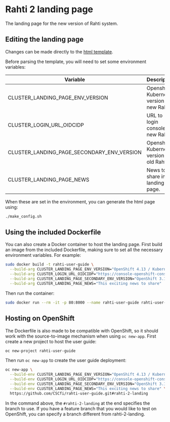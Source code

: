 # Rahti 2 landing page

The landing page for the new version of Rahti system. 

## Editing the landing  page

Changes can be made directly to the [html template](html/index.html.j2).


Before parsing the template, you will need to set some
environment variables:

| Variable                                   | Description                                  |
|--------------------------------------------|----------------------------------------------|
| CLUSTER_LANDING_PAGE_ENV_VERSION           | Openshift / Kubernetes version in new Rahti. |
| CLUSTER_LOGIN_URL_OIDCIDP                  | URL to login console of new Rahti.           |
| CLUSTER_LANDING_PAGE_SECONDARY_ENV_VERSION | Openshift / Kubernetes version in old Rahti. |
| CLUSTER_LANDING_PAGE_NEWS                  | News to share in the landing page.           |


When these are set in the environment, you can generate the html page using:

```bash
./make_config.sh
```


## Using the included Dockerfile

You can also create a Docker container to host the landing page. First build an image
from the included Dockerfile, making sure to set all the necessary environment
variables. For example:

```bash
sudo docker build -t rahti-user-guide \
  --build-arg CLUSTER_LANDING_PAGE_ENV_VERSION="OpenShift 4.13 / Kubernetes 1.26" \
  --build-arg CLUSTER_LOGIN_URL_OIDCIDP="https://console-openshift-console.apps.2.rahti.csc.fi" \
  --build-arg CLUSTER_LANDING_PAGE_SECONDARY_ENV_VERSION="OpenShift 3.11 / Kubernetes 1.13" \
  --build-arg CLUSTER_LANDING_PAGE_NEWS="This exciting news to share" .
```

Then run the container:

```bash
sudo docker run --rm -it -p 80:8000 --name rahti-user-guide rahti-user-guide
```

## Hosting on OpenShift

The Dockerfile is also made to be compatible with OpenShift, so it should work
with the source-to-image mechanism when using `oc new-app`. First create a new
project to host the user guide:

```bash
oc new-project rahti-user-guide
```

Then run `oc new-app` to create the user guide deployment:

```bash
oc new-app \
  --build-env CLUSTER_LANDING_PAGE_ENV_VERSION="OpenShift 4.13 / Kubernetes 1.26" \
  --build-env CLUSTER_LOGIN_URL_OIDCIDP="https://console-openshift-console.apps.2.rahti.csc.fi" \
  --build-env CLUSTER_LANDING_PAGE_SECONDARY_ENV_VERSION="OpenShift 3.11 / Kubernetes 1.13" \
  --build-env CLUSTER_LANDING_PAGE_NEWS="This exciting news to share" \
  https://github.com/CSCfi/rahti-user-guide.git#rahti-2-landing
```

In the command above, the `#rahti-2-landing` at the end specifies the branch to use. If
you have a feature branch that you would like to test on OpenShift, you can
specify a branch different from rahti-2-landing.
